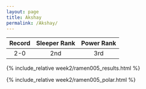```yaml
---
layout: page
title: Akshay
permalink: /Akshay/
---
```


Record | Sleeper Rank | Power Rank               
:--: | :--: | :--:
2-0 | 2nd | 3rd   

{% include_relative week2/ramen005_results.html %}

{% include_relative week2/ramen005_polar.html %}
